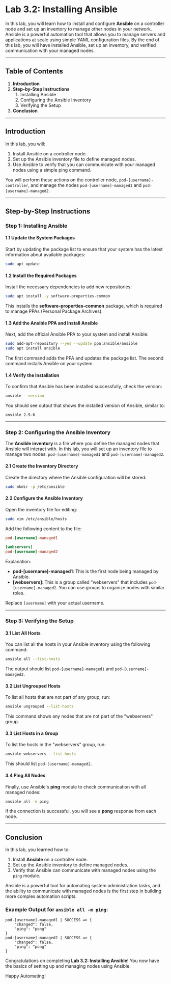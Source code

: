 # Lab 3.2: Installing Ansible

In this lab, you will learn how to install and configure **Ansible** on a controller node and set up an inventory to manage other nodes in your network. Ansible is a powerful automation tool that allows you to manage servers and applications at scale using simple YAML configuration files. By the end of this lab, you will have installed Ansible, set up an inventory, and verified communication with your managed nodes.

---

## Table of Contents

1. **Introduction**
2. **Step-by-Step Instructions**
    1. Installing Ansible
    2. Configuring the Ansible Inventory
    3. Verifying the Setup
3. **Conclusion**

---

## Introduction

In this lab, you will:
1. Install Ansible on a controller node.
2. Set up the Ansible inventory file to define managed nodes.
3. Use Ansible to verify that you can communicate with your managed nodes using a simple ping command.

You will perform these actions on the controller node, `pod-[username]-controller`, and manage the nodes `pod-[username]-managed1` and `pod-[username]-managed2`.

---

## Step-by-Step Instructions

### Step 1: Installing Ansible

#### 1.1 Update the System Packages

Start by updating the package list to ensure that your system has the latest information about available packages:

```bash
sudo apt update
```

#### 1.2 Install the Required Packages

Install the necessary dependencies to add new repositories:

```bash
sudo apt install -y software-properties-common
```

This installs the **software-properties-common** package, which is required to manage PPAs (Personal Package Archives).

#### 1.3 Add the Ansible PPA and Install Ansible

Next, add the official Ansible PPA to your system and install Ansible:

```bash
sudo add-apt-repository --yes --update ppa:ansible/ansible
sudo apt install ansible
```

The first command adds the PPA and updates the package list. The second command installs Ansible on your system.

#### 1.4 Verify the Installation

To confirm that Ansible has been installed successfully, check the version:

```bash
ansible --version
```

You should see output that shows the installed version of Ansible, similar to:

```
ansible 2.9.6
```

---

### Step 2: Configuring the Ansible Inventory

The **Ansible inventory** is a file where you define the managed nodes that Ansible will interact with. In this lab, you will set up an inventory file to manage two nodes: `pod-[username]-managed1` and `pod-[username]-managed2`.

#### 2.1 Create the Inventory Directory

Create the directory where the Ansible configuration will be stored:

```bash
sudo mkdir -p /etc/ansible
```

#### 2.2 Configure the Ansible Inventory

Open the inventory file for editing:

```bash
sudo vim /etc/ansible/hosts
```

Add the following content to the file:

```ini
pod-[username]-managed1

[webservers]
pod-[username]-managed2
```

Explanation:
- **pod-[username]-managed1**: This is the first node being managed by Ansible.
- **[webservers]**: This is a group called "webservers" that includes `pod-[username]-managed2`. You can use groups to organize nodes with similar roles.

Replace `[username]` with your actual username.

---

### Step 3: Verifying the Setup

#### 3.1 List All Hosts

You can list all the hosts in your Ansible inventory using the following command:

```bash
ansible all --list-hosts
```

The output should list `pod-[username]-managed1` and `pod-[username]-managed2`.

#### 3.2 List Ungrouped Hosts

To list all hosts that are not part of any group, run:

```bash
ansible ungrouped --list-hosts
```

This command shows any nodes that are not part of the "webservers" group.

#### 3.3 List Hosts in a Group

To list the hosts in the "webservers" group, run:

```bash
ansible webservers --list-hosts
```

This should list `pod-[username]-managed2`.

#### 3.4 Ping All Nodes

Finally, use Ansible's **ping** module to check communication with all managed nodes:

```bash
ansible all -m ping
```

If the connection is successful, you will see a **pong** response from each node.

---

## Conclusion

In this lab, you learned how to:
1. Install **Ansible** on a controller node.
2. Set up the Ansible inventory to define managed nodes.
3. Verify that Ansible can communicate with managed nodes using the `ping` module.

Ansible is a powerful tool for automating system administration tasks, and the ability to communicate with managed nodes is the first step in building more complex automation scripts.

### Example Output for `ansible all -m ping`:

```
pod-[username]-managed1 | SUCCESS => {
    "changed": false,
    "ping": "pong"
}
pod-[username]-managed2 | SUCCESS => {
    "changed": false,
    "ping": "pong"
}
```

Congratulations on completing **Lab 3.2: Installing Ansible**! You now have the basics of setting up and managing nodes using Ansible.

Happy Automating!
